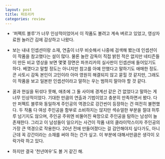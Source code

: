 ```yaml
---
layout: post
title: 파프리카
categories: review
---
```


- '퍼펙트 블루'가 너무 인상적이었어서 이 작품도 볼려고 계속 벼르고 있었고, 영상자료원 놀러간 김에 감상하고 나왔다.

- 보는 내내 인셉션이랑 소재, 연출이 너무 비슷해서 나중에 검색해 봤는데 인셉션이 이 작품을 참고했다는 설이 많다. 물론 놀란 감독이 직접 밝힌 적은 없지만 네티즌들이 만든 비교 영상을 보면 몇몇 장면은 파프리카의 실사판이 인셉션에 들어있기도 하다. 베꼈다고 말할 정도는 아니지만 참고를 아예 안했다고 말하기도 애매한 정도. 콘 사토시 감독 본인이 고인이라 아마 영원히 해결되지 않고 묻힐 것 같지만, 그래도 이 작품을 보고 일본판 인셉션이라고 말하는 우는 범하지 말아야 할 것 같다.

- 꿈과 현실을 뒤섞다 못해, 애초에 그 둘 사이에 경계선 같은 건 없었다고 말하는 게 너무 인상적이었다. 기대한 만큼의 연출과 기법이었고 충분히 만족하면서 봤다. 다만 퍼펙트 블루와 동일하게 주인공의 역경으로 강간씬이 등장하는 건 여전히 불편했다. 두 작품 다 여성 주인공을 함부로 소비하지는 않지만 섹슈얼한 부분을 절대 허투루 넘기지도 않으며, 주인공 주위엔 비뚤어진 욕망으로 주인공을 탐하는 남성이 늘 존재한다. 그리고 이 남성들이 일으키는 사건이 작품 내의 클라이막스이자 주인공의 가장 큰 역경으로 작용한다. 20년 전에 만들어졌다는 걸 감안해야지 싶다가도, 아니 근데 꼭 강간이라는 소재를 써야 하는 건가 싶고. 이 부분에 대해서만큼은 생각이 오락가락 하고 있다. 

- 하지만 결국 '천년여우'도 볼 거 같긴 해.